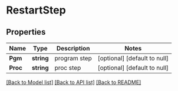 # RestartStep

## Properties
Name | Type | Description | Notes
------------ | ------------- | ------------- | -------------
**Pgm** | **string** | program step | [optional] [default to null]
**Proc** | **string** | proc step | [optional] [default to null]

[[Back to Model list]](../README.md#documentation-for-models) [[Back to API list]](../README.md#documentation-for-api-endpoints) [[Back to README]](../README.md)

